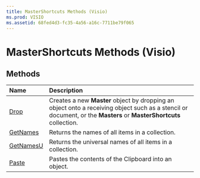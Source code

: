 ```yaml
---
title: MasterShortcuts Methods (Visio)
ms.prod: VISIO
ms.assetid: 68fed4d3-fc35-4a56-a16c-7711be79f065
---
```



# MasterShortcuts Methods (Visio)

## Methods



|**Name**|**Description**|
|:-----|:-----|
|[Drop](mastershortcuts-drop-method-visio.md)|Creates a new **Master** object by dropping an object onto a receiving object such as a stencil or document, or the **Masters** or **MasterShortcuts** collection.|
|[GetNames](mastershortcuts-getnames-method-visio.md)|Returns the names of all items in a collection.|
|[GetNamesU](mastershortcuts-getnamesu-method-visio.md)|Returns the universal names of all items in a collection.|
|[Paste](mastershortcuts-paste-method-visio.md)|Pastes the contents of the Clipboard into an object.|


